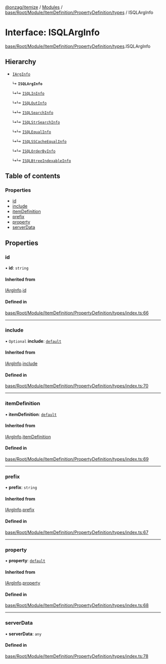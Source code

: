 [@onzag/itemize](../README.md) / [Modules](../modules.md) / [base/Root/Module/ItemDefinition/PropertyDefinition/types](../modules/base_Root_Module_ItemDefinition_PropertyDefinition_types.md) / ISQLArgInfo

# Interface: ISQLArgInfo

[base/Root/Module/ItemDefinition/PropertyDefinition/types](../modules/base_Root_Module_ItemDefinition_PropertyDefinition_types.md).ISQLArgInfo

## Hierarchy

- [`IArgInfo`](base_Root_Module_ItemDefinition_PropertyDefinition_types.IArgInfo.md)

  ↳ **`ISQLArgInfo`**

  ↳↳ [`ISQLInInfo`](base_Root_Module_ItemDefinition_PropertyDefinition_types.ISQLInInfo.md)

  ↳↳ [`ISQLOutInfo`](base_Root_Module_ItemDefinition_PropertyDefinition_types.ISQLOutInfo.md)

  ↳↳ [`ISQLSearchInfo`](base_Root_Module_ItemDefinition_PropertyDefinition_types.ISQLSearchInfo.md)

  ↳↳ [`ISQLStrSearchInfo`](base_Root_Module_ItemDefinition_PropertyDefinition_types.ISQLStrSearchInfo.md)

  ↳↳ [`ISQLEqualInfo`](base_Root_Module_ItemDefinition_PropertyDefinition_types.ISQLEqualInfo.md)

  ↳↳ [`ISQLSSCacheEqualInfo`](base_Root_Module_ItemDefinition_PropertyDefinition_types.ISQLSSCacheEqualInfo.md)

  ↳↳ [`ISQLOrderByInfo`](base_Root_Module_ItemDefinition_PropertyDefinition_types.ISQLOrderByInfo.md)

  ↳↳ [`ISQLBtreeIndexableInfo`](base_Root_Module_ItemDefinition_PropertyDefinition_types.ISQLBtreeIndexableInfo.md)

## Table of contents

### Properties

- [id](base_Root_Module_ItemDefinition_PropertyDefinition_types.ISQLArgInfo.md#id)
- [include](base_Root_Module_ItemDefinition_PropertyDefinition_types.ISQLArgInfo.md#include)
- [itemDefinition](base_Root_Module_ItemDefinition_PropertyDefinition_types.ISQLArgInfo.md#itemdefinition)
- [prefix](base_Root_Module_ItemDefinition_PropertyDefinition_types.ISQLArgInfo.md#prefix)
- [property](base_Root_Module_ItemDefinition_PropertyDefinition_types.ISQLArgInfo.md#property)
- [serverData](base_Root_Module_ItemDefinition_PropertyDefinition_types.ISQLArgInfo.md#serverdata)

## Properties

### id

• **id**: `string`

#### Inherited from

[IArgInfo](base_Root_Module_ItemDefinition_PropertyDefinition_types.IArgInfo.md).[id](base_Root_Module_ItemDefinition_PropertyDefinition_types.IArgInfo.md#id)

#### Defined in

[base/Root/Module/ItemDefinition/PropertyDefinition/types/index.ts:66](https://github.com/onzag/itemize/blob/5c2808d3/base/Root/Module/ItemDefinition/PropertyDefinition/types/index.ts#L66)

___

### include

• `Optional` **include**: [`default`](../classes/base_Root_Module_ItemDefinition_Include.default.md)

#### Inherited from

[IArgInfo](base_Root_Module_ItemDefinition_PropertyDefinition_types.IArgInfo.md).[include](base_Root_Module_ItemDefinition_PropertyDefinition_types.IArgInfo.md#include)

#### Defined in

[base/Root/Module/ItemDefinition/PropertyDefinition/types/index.ts:70](https://github.com/onzag/itemize/blob/5c2808d3/base/Root/Module/ItemDefinition/PropertyDefinition/types/index.ts#L70)

___

### itemDefinition

• **itemDefinition**: [`default`](../classes/base_Root_Module_ItemDefinition.default.md)

#### Inherited from

[IArgInfo](base_Root_Module_ItemDefinition_PropertyDefinition_types.IArgInfo.md).[itemDefinition](base_Root_Module_ItemDefinition_PropertyDefinition_types.IArgInfo.md#itemdefinition)

#### Defined in

[base/Root/Module/ItemDefinition/PropertyDefinition/types/index.ts:69](https://github.com/onzag/itemize/blob/5c2808d3/base/Root/Module/ItemDefinition/PropertyDefinition/types/index.ts#L69)

___

### prefix

• **prefix**: `string`

#### Inherited from

[IArgInfo](base_Root_Module_ItemDefinition_PropertyDefinition_types.IArgInfo.md).[prefix](base_Root_Module_ItemDefinition_PropertyDefinition_types.IArgInfo.md#prefix)

#### Defined in

[base/Root/Module/ItemDefinition/PropertyDefinition/types/index.ts:67](https://github.com/onzag/itemize/blob/5c2808d3/base/Root/Module/ItemDefinition/PropertyDefinition/types/index.ts#L67)

___

### property

• **property**: [`default`](../classes/base_Root_Module_ItemDefinition_PropertyDefinition.default.md)

#### Inherited from

[IArgInfo](base_Root_Module_ItemDefinition_PropertyDefinition_types.IArgInfo.md).[property](base_Root_Module_ItemDefinition_PropertyDefinition_types.IArgInfo.md#property)

#### Defined in

[base/Root/Module/ItemDefinition/PropertyDefinition/types/index.ts:68](https://github.com/onzag/itemize/blob/5c2808d3/base/Root/Module/ItemDefinition/PropertyDefinition/types/index.ts#L68)

___

### serverData

• **serverData**: `any`

#### Defined in

[base/Root/Module/ItemDefinition/PropertyDefinition/types/index.ts:78](https://github.com/onzag/itemize/blob/5c2808d3/base/Root/Module/ItemDefinition/PropertyDefinition/types/index.ts#L78)
